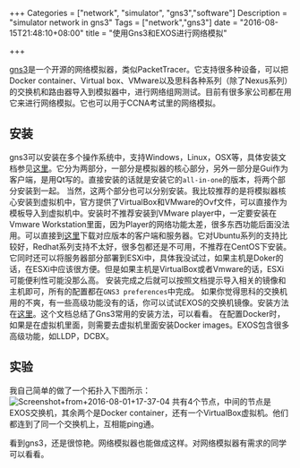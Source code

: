 +++
Categories = ["network", "simulator", "gns3","software"]
Description = "simulator network in gns3"
Tags = ["network","gns3"]
date = "2016-08-15T21:48:10+08:00"
title = "使用Gns3和EXOS进行网络模拟"

+++

[gns3](https://www.gns3.com/)是一个开源的网络模拟器，类似PacketTracer。它支持很多种设备，可以把Docker container、Virtual box、VMware以及思科各种系列（除了Nexus系列）的交换机和路由器导入到模拟器中，进行网络组网测试。目前有很多家公司都在用它来进行网络模拟。它也可以用于CCNA考试里的网络模拟。

## 安装
gns3可以安装在多个操作系统中，支持Windows，Linux，OSX等，具体安装文档参见[这里](https://www.gns3.com/support/docs/quick-start-guide-for-windows-us)。它分为两部分，一部分是模拟器的核心部分，另外一部分是Gui作为客户端，是用Qt写的。直接安装的话就是安装它的`all-in-one`的版本，将两个部分安装到一起。
当然，这两个部分也可以分别安装。我比较推荐的是将模拟器核心安装到虚拟机中，官方提供了VirtualBox和VMware的Ovf文件，可以直接作为模板导入到虚拟机中。安装时不推荐安装到VMware player中，一定要安装在Vmware Workstation里面，因为Player的网络功能太差，很多东西功能后面没法用。可以直接到[这里](https://github.com/GNS3/gns3-gui/releases)下载对应版本的客户端和服务器。它对Ubuntu系列的支持比较好，Redhat系列支持不太好，很多包都还是不可用，不推荐在CentOS下安装。
它同时还可以将服务器部分部署到ESXi中，具体我没试过，如果主机是Doker的话，在ESXi中应该很方便。但是如果主机是VirtualBox或者Vmware的话，ESXi可能便利性可能没那么高。
安装完成之后就可以按照文档提示导入相关的镜像和主机即可，所有的配置都在`GNS3 preferences`中完成。
如果你觉得思科的交换机用的不爽，有一些高级功能没有的话，你可以试试EXOS的交换机镜像。安装方法在[这里](https://github.com/extremenetworks/Virtual_EXOS/blob/master/GNS3_EXOS-VM_Guide.md)。这个文档总结了Gns3常用的安装方法，可以看看。
在配置Docker时，如果是在虚拟机里面，则需要去虚拟机里面安装Docker images。EXOS包含很多高级功能，如LLDP，DCBX。
## 实验
我自己简单的做了一个拓扑入下图所示：
![Screenshot+from+2016-08-01+17-37-04](https://qhsong.blob.core.windows.net/qhsong-blog/2016/08/Screenshot+from+2016-08-01+17-37-04.png)
共有4个节点，中间的节点是EXOS交换机，其余两个是Docker container，还有一个VirtualBox虚拟机。他们都连到了同一个交换机上，互相能ping通。

看到gns3，还是很惊艳。网络模拟器也能做成这样。对网络模拟器有需求的同学可以看看。


